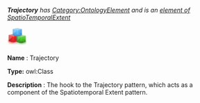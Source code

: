 ___Trajectory__ 
 has
 [Category:OntologyElement](../../Category/OntologyElement "Category:OntologyElement") 
 and is an
 [element of](../../Property/ElementOf "Property:ElementOf") 
[SpatioTemporalExtent](../../Submissions/SpatioTemporalExtent "Submissions:SpatioTemporalExtent")_




  





[![Class](../public/images/thumb/2/27/Class.gif/45px-Class.gif)](../../Image/Class.gif "Class")


__Name__ 
 : Trajectory
 



__Type:__ 
 owl:Class
 



__Description__ 
 : The hook to the Trajectory pattern, which acts as a component of the Spatiotemporal Extent pattern.